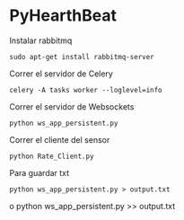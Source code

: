 # PyHearthBeat

Instalar rabbitmq

	sudo apt-get install rabbitmq-server

Correr el servidor de Celery
	
	celery -A tasks worker --loglevel=info

Correr el servidor de Websockets

	python ws_app_persistent.py

Correr el cliente del sensor

	python Rate_Client.py

Para guardar txt

	python ws_app_persistent.py > output.txt
o 
	python ws_app_persistent.py >> output.txt